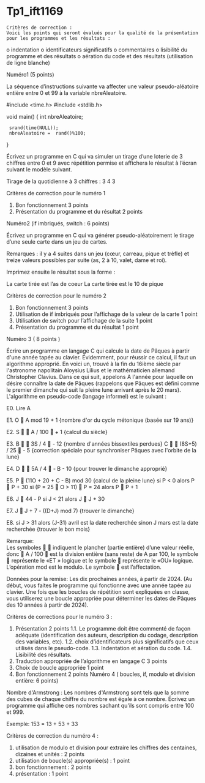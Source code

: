 # Tp1_ift1169
	Critères de correction : 
	Voici les points qui seront évalués pour la qualité de la présentation pour les programmes et les résultats : 
o	indentation
o	identificateurs significatifs
o	commentaires
o	lisibilité du programme et des résultats
o	aération du code et des résultats (utilisation de ligne blanche)
 
Numéro1 (5 points)

La séquence d’instructions suivante va affecter une valeur pseudo-aléatoire entière entre 0 et 99 à la variable nbreAleatoire.

#include <time.h>
#include <stdlib.h>

void main()
{
     int nbreAleatoire;

     srand(time(NULL));
     nbreAleatoire =  rand()%100;

     
}

Écrivez un programme en C qui va simuler un tirage d’une loterie de 3 chiffres entre 0 et 9 avec répétition permise et affichera le résultat à l’écran suivant le modèle suivant.

Tirage de la quotidienne à 3 chiffres : 3 4 3

Critères de correction pour le numéro 1

1.	Bon fonctionnement 	3 points
2.	Présentation du programme et du résultat	2 points




Numéro2 (if imbriqués, switch : 6 points)

Écrivez un programme en C qui va générer pseudo-aléatoirement le tirage d’une seule carte dans un jeu de cartes.

Remarques : il y a 4 suites dans un jeu (cœur, carreau, pique et trèfle) et treize valeurs possibles par suite (as, 2 à 10, valet, dame et roi).

Imprimez ensuite le résultat sous la forme :

La carte tirée est l’as de coeur
La carte tirée est le 10 de pique


Critères de correction pour le numéro 2

1.	Bon fonctionnement 	3 points
2.	Utilisation de if imbriqués pour l’affichage de la valeur de la carte	1 point
3.	Utilisation de switch pour l’affichage de la suite	1 point
4.	Présentation du programme et du résultat	1 point


 
 

Numéro 3  ( 8  points )

Écrire un programme en langage C qui calcule la date de Pâques à partir d'une année tapée au clavier.  Évidemment, pour réussir ce calcul, il faut un algorithme approprié.  En voici un, trouvé à la fin du 16ième siècle par l'astronome napolitain Aloysius Lilius et le mathématicien allemand Christopher Clavius.
Dans ce qui suit, appelons A l'année pour laquelle on désire connaître la date de Pâques (rappelons que Pâques est défini comme le premier dimanche qui suit la pleine lune arrivant après le 20 mars).  L'algorithme en pseudo-code (langage informel) est le suivant :

E0. Lire A

E1. O  A mod 19 + 1 {nombre d'or du cycle métonique (basée sur 19 ans)}

E2. S    A / 100  + 1     {calcul du siècle}

E3. B   3S / 4  - 12      {nombre d'années bissextiles perdues}
    C   (8S+5) / 25  - 5  {correction spéciale pour synchroniser Pâques
 	avec l'orbite de la lune}

E4. D     5A / 4  - B - 10   {pour trouver le dimanche approprié}

E5. P  (11O + 20 + C - B) mod 30  {calcul de la pleine lune}
    si P < 0 alors P  P + 30
    si (P = 25  O > 11)  P = 24 alors P  P + 1

E6. J  44 - P
    si J < 21 alors J  J + 30

E7. J  J + 7 - ((D+J) mod 7)    {trouver le dimanche}

E8. si J > 31 alors (J-31) avril est la date recherchée sinon J mars est la date recherchée {trouver le bon mois}

Remarque:	
Les symboles   indiquent le plancher (partie entière) d’une valeur réelle, donc  A / 100     est la division entière (sans reste) de A par 100, le symbole  représente le «ET » logique et le symbole  représente le «OU» logique. L’opération mod est le modulo. Le symbole  est l’affectation.

Données pour la remise: Les dix prochaines années, à partir de 2024.
(Au début, vous faites le programme qui fonctionne avec une année tapée au clavier.
Une fois que les boucles de répétition sont expliquées en classe, vous utiliserez une boucle appropriée pour déterminer les dates de Pâques des 10 années à partir de 2024).

Critères de corrections pour le numéro 3 :
1.	Présentation 	2 points
1.1.	Le programme doit être commenté de façon adéquate (identification des auteurs, description du codage, description des variables, etc).
1.2.	choix d’identificateurs plus significatifs que ceux utilisés dans le pseudo-code.
1.3.	Indentation et aération du code.
1.4.	Lisibilité des résultats.
2.	Traduction appropriée de l’algorithme en langage C	3 points
3.	Choix de boucle appropriée 	1 point         
4.	Bon fonctionnement	 2 points
Numéro 4 ( boucles, if, modulo et division entière: 6 points)

Nombre d'Armstrong : Les nombres d'Armstrong sont tels que la somme des cubes de chaque chiffre du nombre est égale à ce nombre. 
Écrivez un programme qui affiche ces nombres sachant qu'ils sont compris entre 100 et 999. 

Exemple: 153 = 13 + 53 + 33


Critères de correction du numéro 4 :

1.	utilisation de modulo et division pour extraire les chiffres des centaines, dizaines et unités	: 2 points
2.	utilisation de boucle(s) appropriée(s) 	: 1 point
3.	bon fonctionnement	: 2 points
4.	présentation	: 1 point 
